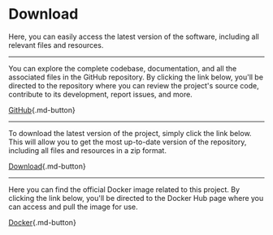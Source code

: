 # Download

Here, you can easily access the latest version of the software, including all relevant files and resources.

-----------------

You can explore the complete codebase, documentation, and all the associated files in the GitHub repository. By clicking the link below, you'll be directed to the repository where you can review the project's source code, contribute to its development, report issues, and more.

[GitHub](https://github.com/bugfishtm/repository-template){.md-button}

-----------------

To download the latest version of the project, simply click the link below. This will allow you to get the most up-to-date version of the repository, including all files and resources in a zip format.

[Download](https://github.com/bugfishtm/repository-template/archive/refs/heads/main.zip){.md-button}


-----------------

Here you can find the official Docker image related to this project. By clicking the link below, you'll be directed to the Docker Hub page where you can access and pull the image for use.

[Docker](https://hub.docker.com/r/bugfishtm/dummy){.md-button}
